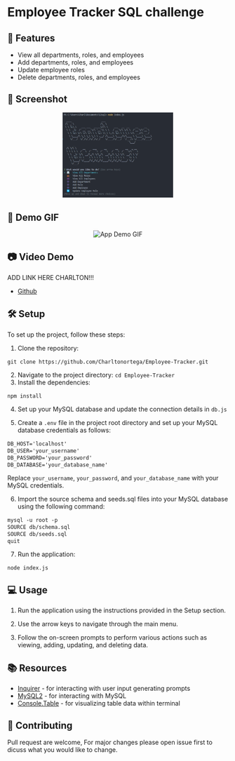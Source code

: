 # Employee Tracker SQL challenge

## 🌟 Features

- View all departments, roles, and employees
- Add departments, roles, and employees
- Update employee roles
- Delete departments, roles, and employees

## 📸 Screenshot

<div style="text-align:center">
  <img src="./assets/screenshots/Screenshot 2023-08-31 145203.png" alt="App Screenshot" width="50%"/>
</div>

## 🚀 Demo GIF

<div align="center">
  <img src="./assets/screenshots/demo.gif" alt="App Demo GIF" width="50%">
</div>

## 📷 Video Demo

ADD LINK HERE CHARLTON!!!

- [Github](https://github.com/Charltonortega/Employee-Tracker)

## 🛠 Setup

To set up the project, follow these steps:

1. Clone the repository:

```
git clone https://github.com/Charltonortega/Employee-Tracker.git
```

2. Navigate to the project directory: `cd Employee-Tracker`
3. Install the dependencies:

```
npm install
```

4. Set up your MySQL database and update the connection details in `db.js`

5. Create a `.env` file in the project root directory and set up your MySQL database credentials as follows:

```
DB_HOST='localhost'
DB_USER='your_username'
DB_PASSWORD='your_password'
DB_DATABASE='your_database_name'
```

Replace `your_username`, `your_password`, and `your_database_name` with your MySQL credentials.

6. Import the source schema and seeds.sql files into your MySQL database using the following command:

```
mysql -u root -p
SOURCE db/schema.sql
SOURCE db/seeds.sql
quit
```

7. Run the application:

```
node index.js
```

## 💻 Usage

1. Run the application using the instructions provided in the Setup section.

2. Use the arrow keys to navigate through the main menu.

3. Follow the on-screen prompts to perform various actions such as viewing, adding, updating, and deleting data.

## 📚 Resources

- [Inquirer](https://www.npmjs.com/package/inquirer) - for interacting with user input generating prompts
- [MySQL2](https://www.npmjs.com/package/mysql2) - for interacting with MySQL
- [Console.Table](https://www.npmjs.com/package/console.table) - for visualizing table data within terminal

## 🤝 Contributing

Pull request are welcome, For major changes please open issue first to dicuss what you would like to change.
